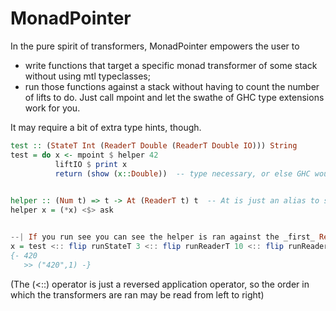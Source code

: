 MonadPointer
============

In the pure spirit of transformers, MonadPointer empowers the user to

- write functions that target a specific monad transformer of some stack without using mtl typeclasses;
- run those functions against a stack without having to count the number of lifts to do. Just call mpoint and let the swathe of GHC type extensions work for you.

It may require a bit of extra type hints, though.


```haskell
test :: (StateT Int (ReaderT Double (ReaderT Double IO))) String
test = do x <- mpoint $ helper 42
          liftIO $ print x
          return (show (x::Double))  -- type necessary, or else GHC wouldn't know which istance of show to call
          

helper :: (Num t) => t -> At (ReaderT t) t  -- At is just an alias to save some Constraint typing
helper x = (*x) <$> ask


--| If you run see you can see the helper is ran against the _first_ ReaderT Double of the stack.
x = test <:: flip runStateT 3 <:: flip runReaderT 10 <:: flip runReaderT 1
{- 420
   >> ("420",1) -}
```

(The (<::) operator is just a reversed application operator, so the order in which the transformers are ran may be read from left to right)
